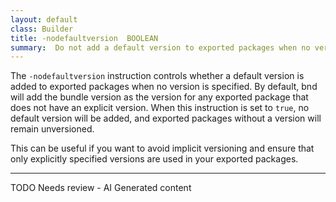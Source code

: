 ```yaml
---
layout: default
class: Builder
title: -nodefaultversion  BOOLEAN
summary:  Do not add a default version to exported packages when no version is present. 
---
```


The `-nodefaultversion` instruction controls whether a default version is added to exported packages when no version is specified. By default, bnd will add the bundle version as the version for any exported package that does not have an explicit version. When this instruction is set to `true`, no default version will be added, and exported packages without a version will remain unversioned.

This can be useful if you want to avoid implicit versioning and ensure that only explicitly specified versions are used in your exported packages.

---
TODO Needs review - AI Generated content